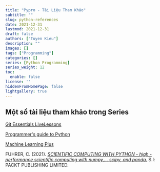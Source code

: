 ```yaml
---
title: "Pypro - Tài Liệu Tham Khảo"
subtitle: ""
slug: python-references
date: 2021-12-31
lastmod: 2021-12-31
draft: false
authors: ["Tuyen Kieu"]
description: ""
images: []
tags: ["Programming"]
categories: []
series: [Python Programming]
series_weight: 12
toc:
  enable: false
license: ''  
hiddenFromHomePage: false
lightgallery: true
---
```


<!--more-->

## Một số tài liệu tham khảo trong Series

[Git Essentials LiveLessons](https://learning.oreilly.com/videos/git-essentials-livelessons/9780137440863/)

[Programmer's guide to Python](https://github.com/Anku5hk/Programmers_guide_to_Python)

[Machine Learning Plus](https://www.machinelearningplus.com/category/python/)

FUHRER, C. (2021). *[SCIENTIFIC COMPUTING WITH PYTHON - high -performance scientific computing with numpy,... scipy, and panda.](https://learning.oreilly.com/library/view/scientific-computing-with/9781838822323/)* S.l: PACKT PUBLISHING LIMITED.